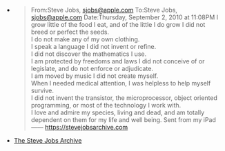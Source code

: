 - > From:Steve Jobs, sjobs@apple.com
  To:Steve Jobs, sjobs@apple.com
  Date:Thursday, September 2, 2010 at 11:08PM
  I grow little of the food I eat, and of the little I do grow 
  I did not breed or perfect the seeds.  
  I do not make any of my own clothing.  
  I speak a language I did not invent or refine.  
  I did not discover the mathematics I use.  
  I am protected by freedoms and laws I did not conceive of or legislate, and do not enforce or adjudicate.  
  I am moved by music I did not create myself.  
  When I needed medical attention, I was helpless to help myself survive.  
  I did not invent the transistor, the microprocessor, object oriented programming, or most of the technology I work with.  
  I love and admire my species, living and dead, and am totally dependent on them for my life and well being.
  Sent from my iPad
  —— https://stevejobsarchive.com
- [The Steve Jobs Archive](https://stevejobsarchive.com/)